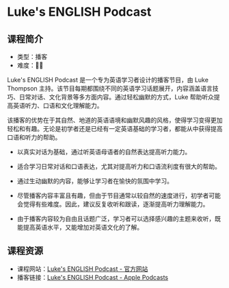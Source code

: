 # Luke's ENGLISH Podcast

## 课程简介

- 类型：播客
- 难度：🌟🌟

Luke's ENGLISH Podcast 是一个专为英语学习者设计的播客节目，由 Luke Thompson 主持。该节目每期都围绕不同的英语学习话题展开，内容涵盖语言技巧、日常对话、文化背景等多方面内容。通过轻松幽默的方式，Luke 帮助听众提高英语听力、口语和文化理解能力。

该播客的优势在于其自然、地道的英语语境和幽默风趣的风格，使得学习变得更加轻松和有趣。无论是初学者还是已经有一定英语基础的学习者，都能从中获得提高口语和听力的帮助。

- 以真实对话为基础，通过听英语母语者的自然表达提高听力能力。
- 适合学习日常对话和口语表达，尤其对提高听力和口语流利度有很大的帮助。
- 通过生动幽默的内容，能够让学习者在愉快的氛围中学习。

- 尽管播客内容丰富且有趣，但由于节目通常以较自然的速度进行，初学者可能会觉得有些难度。因此，建议反复收听和跟读，逐渐提高听力理解能力。
- 由于播客内容较为自由且话题广泛，学习者可以选择感兴趣的主题来收听，既能提高英语水平，又能增加对英语文化的了解。

## 课程资源

- 课程网站：[Luke's ENGLISH Podcast - 官方网站](https://teacherluke.co.uk/)
- 播客链接：[Luke's ENGLISH Podcast - Apple Podcasts](https://podcasts.apple.com/us/podcast/lukes-english-podcast/id286214163)
